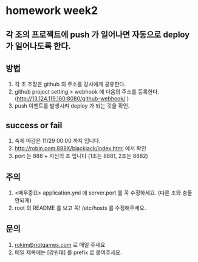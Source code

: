 # homework week2 

## 각 조의 프로젝트에 push 가 일어나면 자동으로 deploy 가 일어나도록 한다.

## 방법
1. 각 조 조장은 github 의 주소를 강사에게 공유한다.
2. github project setting > webhook 에 다음의 주소를 등록한다.(http://13.124.119.160:8080/github-webhook/  )
3. push 이벤트를 발생시켜 deploy 가 되는 것을 확인.

## success or fail
1. 숙제 마감은 11/29 00:00 까지 입니다.
2. http://robin.com:888X/blackjack/index.html 에서 확인
3. port 는 888 + 자신의 조 입니다 (1조는 8881, 2조는 8882)

## 주의
1. <매우중요> application.yml 에 server.port 를 꼭 수정하세요. (다른 조와 충돌 안되게)
2. root 의 README 를 보고 꼭! /etc/hosts 를 수정해주세요.

## 문의
1. rokim@riotgames.com 로 메일 주세요
2. 메일 제목에는 [강원대] 를 prefix 로 붙여주세요.
